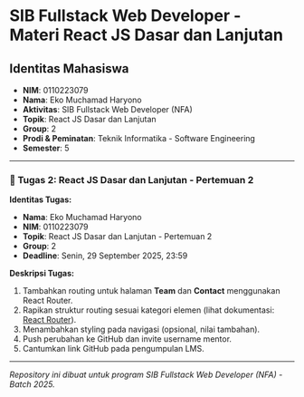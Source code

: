 # SIB Fullstack Web Developer - Materi React JS Dasar dan Lanjutan

## Identitas Mahasiswa

* **NIM**: 0110223079
* **Nama**: Eko Muchamad Haryono
* **Aktivitas**: SIB Fullstack Web Developer (NFA)
* **Topik**: React JS Dasar dan Lanjutan
* **Group**: 2
* **Prodi & Peminatan**: Teknik Informatika - Software Engineering
* **Semester**: 5

---

### 🎯 Tugas 2: React JS Dasar dan Lanjutan - Pertemuan 2

**Identitas Tugas:**

* **Nama**: Eko Muchamad Haryono
* **NIM**: 0110223079
* **Topik**: React JS Dasar dan Lanjutan - Pertemuan 2
* **Group**: 2
* **Deadline**: Senin, 29 September 2025, 23:59

**Deskripsi Tugas:**

1. Tambahkan routing untuk halaman **Team** dan **Contact** menggunakan React Router.
2. Rapikan struktur routing sesuai kategori elemen (lihat dokumentasi: [React Router](https://reactrouter.com/start/declarative/routing)).
3. Menambahkan styling pada navigasi (opsional, nilai tambahan).
4. Push perubahan ke GitHub dan invite username mentor.
5. Cantumkan link GitHub pada pengumpulan LMS.

---
*Repository ini dibuat untuk program SIB Fullstack Web Developer (NFA) - Batch 2025.*
